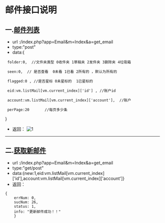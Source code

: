 # 邮件接口说明
一.[邮件列表]()
---
+ url :/index.php?app=Email&m=Index&a=get_email
+ type:"post"
+ data:{
````
 folder:0,  //文件夹类型 0收件夹 1草稿夹 2发件夹 3删除夹 4垃圾箱  

````
````
 seen:0,  // 是否查看  0未看 1已看 2所有的 ，默认为所有的  

````
````
 flagged:0 , //是否星标 0未星标的  1已星标的  

````
````
 eid:vm.listMail[vm.current_index]['id'] , //账户id

````
````
 account:vm.listMail[vm.current_index]['account'],  //账户

````
````
 perPage:20       //每页多少条

````
}
+ 返回：
![1](http://192.168.1.240/uploads/ranmufei/apps/47a463c624/1.jpg)

---
二.[获取新邮件]()
---
+ url :/index.php?app=Email&m=Index&a=get_email
+ type:"get/post"
+ data:{new:1,eid:vm.listMail[vm.current_index]['id'],account:vm.listMail[vm.current_index]['account']}
+ 返回：
````
{
    errNum: 0,
    sucNum: 26,
    status: 1,
    info: "更新邮件成功！！"
    }
````